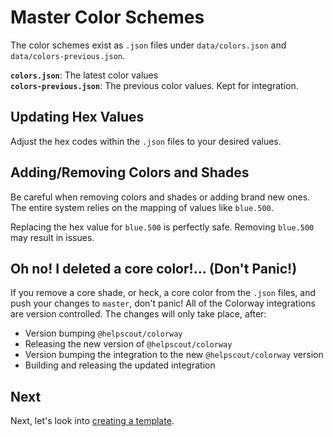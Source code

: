 # Master Color Schemes

The color schemes exist as `.json` files under `data/colors.json` and `data/colors-previous.json`.

**`colors.json`**: The latest color values<br />
**`colors-previous.json`**: The previous color values. Kept for integration.

## Updating Hex Values

Adjust the hex codes within the `.json` files to your desired values.

## Adding/Removing Colors and Shades

Be careful when removing colors and shades or adding brand new ones. The entire system relies on the mapping of values like `blue.500`.

Replacing the hex value for `blue.500` is perfectly safe. Removing `blue.500` may result in issues.

## Oh no! I deleted a core color!... (Don't Panic!)

If you remove a core shade, or heck, a core color from the `.json` files, and push your changes to `master`, don't panic! All of the Colorway integrations are version controlled. The changes will only take place, after:

- Version bumping `@helpscout/colorway`
- Releasing the new version of `@helpscout/colorway`
- Version bumping the integration to the new `@helpscout/colorway` version
- Building and releasing the updated integration

## Next

Next, let's look into [creating a template](./templates.md).

